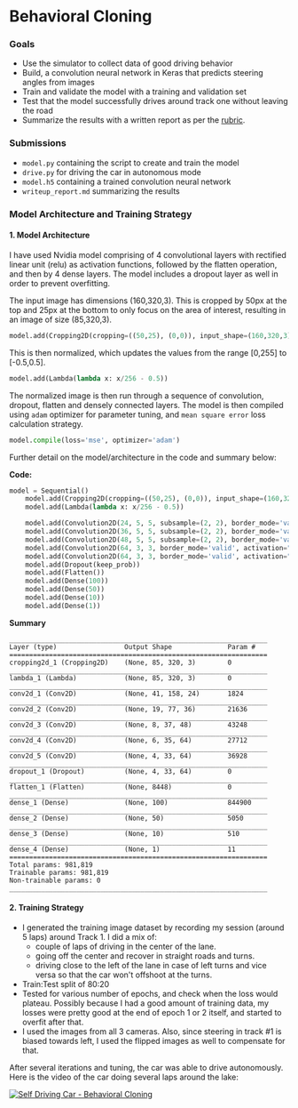 # **Behavioral Cloning** 

[//]: # (Image References)
[image1]: ./examples/placeholder.png "Model Visualization"
[image2]: ./examples/placeholder.png "Grayscaling"
[image3]: ./examples/placeholder_small.png "Recovery Image"
[image4]: ./examples/placeholder_small.png "Recovery Image"
[image5]: ./examples/placeholder_small.png "Recovery Image"
[image6]: ./examples/placeholder_small.png "Normal Image"
[image7]: ./examples/placeholder_small.png "Flipped Image"

### Goals
* Use the simulator to collect data of good driving behavior
* Build, a convolution neural network in Keras that predicts steering angles from images
* Train and validate the model with a training and validation set
* Test that the model successfully drives around track one without leaving the road
* Summarize the results with a written report as per the [rubric](https://review.udacity.com/#!/rubrics/432/view).

### Submissions
* `model.py` containing the script to create and train the model
* `drive.py` for driving the car in autonomous mode
* `model.h5` containing a trained convolution neural network 
* `writeup_report.md` summarizing the results

### Model Architecture and Training Strategy

#### 1. Model Architecture
I have used Nvidia model comprising of 4 convolutional layers with rectified linear unit (relu) as activation functions, followed by the flatten operation, and then by 4 dense layers. The model includes a dropout layer as well in order to prevent overfitting.

The input image has dimensions (160,320,3). This is cropped by 50px at the top and 25px at the bottom to only focus on the area of interest, resulting in an image of size (85,320,3).

```python
model.add(Cropping2D(cropping=((50,25), (0,0)), input_shape=(160,320,3)))
```

This is then normalized, which updates the values from the range [0,255] to [-0.5,0.5].
```python
model.add(Lambda(lambda x: x/256 - 0.5))
```

The normalized image is then run through a sequence of convolution, dropout, flatten and densely connected layers. The model is then compiled using `adam` optimizer for parameter tuning, and `mean square error` loss calculation strategy.

```python
model.compile(loss='mse', optimizer='adam')
```

Further detail on the model/architecture in the code and summary below:

**Code:**

```python
model = Sequential()
    model.add(Cropping2D(cropping=((50,25), (0,0)), input_shape=(160,320,3)))
    model.add(Lambda(lambda x: x/256 - 0.5))

    model.add(Convolution2D(24, 5, 5, subsample=(2, 2), border_mode='valid', activation="relu"))
    model.add(Convolution2D(36, 5, 5, subsample=(2, 2), border_mode='valid', activation="relu"))
    model.add(Convolution2D(48, 5, 5, subsample=(2, 2), border_mode='valid', activation="relu"))
    model.add(Convolution2D(64, 3, 3, border_mode='valid', activation="relu"))
    model.add(Convolution2D(64, 3, 3, border_mode='valid', activation="relu"))
    model.add(Dropout(keep_prob))
    model.add(Flatten())
    model.add(Dense(100))
    model.add(Dense(50))
    model.add(Dense(10))
    model.add(Dense(1))
```

**Summary**

```
_________________________________________________________________
Layer (type)                 Output Shape              Param #   
=================================================================
cropping2d_1 (Cropping2D)    (None, 85, 320, 3)        0         
_________________________________________________________________
lambda_1 (Lambda)            (None, 85, 320, 3)        0         
_________________________________________________________________
conv2d_1 (Conv2D)            (None, 41, 158, 24)       1824      
_________________________________________________________________
conv2d_2 (Conv2D)            (None, 19, 77, 36)        21636     
_________________________________________________________________
conv2d_3 (Conv2D)            (None, 8, 37, 48)         43248     
_________________________________________________________________
conv2d_4 (Conv2D)            (None, 6, 35, 64)         27712     
_________________________________________________________________
conv2d_5 (Conv2D)            (None, 4, 33, 64)         36928     
_________________________________________________________________
dropout_1 (Dropout)          (None, 4, 33, 64)         0         
_________________________________________________________________
flatten_1 (Flatten)          (None, 8448)              0         
_________________________________________________________________
dense_1 (Dense)              (None, 100)               844900    
_________________________________________________________________
dense_2 (Dense)              (None, 50)                5050      
_________________________________________________________________
dense_3 (Dense)              (None, 10)                510       
_________________________________________________________________
dense_4 (Dense)              (None, 1)                 11        
=================================================================
Total params: 981,819
Trainable params: 981,819
Non-trainable params: 0
_________________________________________________________________
```

#### 2. Training Strategy
* I generated the training image dataset by recording my session (around 5 laps) around Track 1. I did a mix of:
	* couple of laps of driving in the center of the lane.
	* going off the center and recover in straight roads and turns.
	* driving close to the left of the lane in case of left turns and vice versa so that the car won't offshoot at the turns.
* Train:Test split of 80:20
* Tested for various number of epochs, and check when the loss would plateau. Possibly because I had a good amount of training data, my losses were pretty good at the end of epoch 1 or 2 itself, and started to overfit after that.
* I used the images from all 3 cameras. Also, since steering in track #1 is biased towards left, I used the flipped images as well to compensate for that.

After several iterations and tuning, the car was able to drive autonomously. Here is the video of the car doing several laps around the lake:

[![Self Driving Car - Behavioral Cloning](https://i.ytimg.com/vi/HNsagL1y0-k/hqdefault.jpg)](https://www.youtube.com/watch?v=HNsagL1y0-k&feature=youtu.be)

